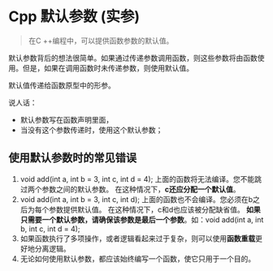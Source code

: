 # Cpp 默认参数 (实参)

> 在C ++编程中，可以提供函数参数的默认值。

默认参数背后的想法很简单。如果通过传递参数调用函数，则这些参数将由函数使用。但是，如果在调用函数时未传递参数，则使用默认值。

默认值传递给函数原型中的形参。


说人话：

+ 默认参数写在函数声明里面，
+ 当没有这个参数传递时，使用这个默认参数；



## 使用默认参数时的常见错误

1. void add(int a, int b = 3, int c, int d = 4);
   上面的函数将无法编译。您不能跳过两个参数之间的默认参数。
   在这种情况下，**c还应分配一个默认值**。
2. void add(int a, int b = 3, int c, int d);
   上面的函数也不会编译。您必须在b之后为每个参数提供默认值。
   在这种情况下，c和d也应该被分配缺省值。
   **如果只需要一个默认参数，请确保该参数是最后一个参数**。如：void add(int a, int b, int c, int d = 4);
3. 如果函数执行了多项操作，或者逻辑看起来过于复杂，则可以使用**函数重载**更好地分离逻辑。
4. 无论如何使用默认参数，都应该始终编写一个函数，使它只用于一个目的。
